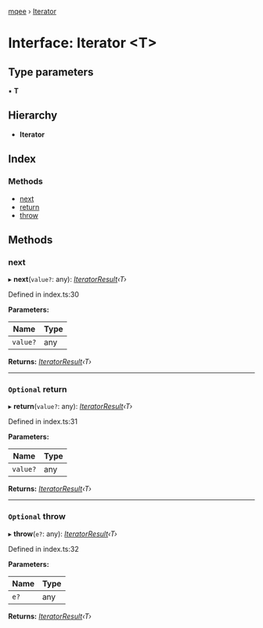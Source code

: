 [mqee](../README.md) › [Iterator](iterator.md)

# Interface: Iterator <**T**>

## Type parameters

▪ **T**

## Hierarchy

* **Iterator**

## Index

### Methods

* [next](iterator.md#next)
* [return](iterator.md#optional-return)
* [throw](iterator.md#optional-throw)

## Methods

###  next

▸ **next**(`value?`: any): *[IteratorResult](iteratorresult.md)‹T›*

Defined in index.ts:30

**Parameters:**

Name | Type |
------ | ------ |
`value?` | any |

**Returns:** *[IteratorResult](iteratorresult.md)‹T›*

___

### `Optional` return

▸ **return**(`value?`: any): *[IteratorResult](iteratorresult.md)‹T›*

Defined in index.ts:31

**Parameters:**

Name | Type |
------ | ------ |
`value?` | any |

**Returns:** *[IteratorResult](iteratorresult.md)‹T›*

___

### `Optional` throw

▸ **throw**(`e?`: any): *[IteratorResult](iteratorresult.md)‹T›*

Defined in index.ts:32

**Parameters:**

Name | Type |
------ | ------ |
`e?` | any |

**Returns:** *[IteratorResult](iteratorresult.md)‹T›*
